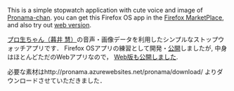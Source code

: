 This is a simple stopwatch application with cute voice and image of [Pronama-chan](http://pronama.azurewebsites.net/pronama/).
you can get this Firefox OS app in the [Firefox MarketPlace](https://marketplace.firefox.com/app/stopwatch-pronama-chan/), 
and also try out [web version](http://daisy1754.github.io/PronamaStopwatch/).


[プロ生ちゃん（暮井 慧）](http://pronama.azurewebsites.net/pronama/)の音声・画像データを利用したシンプルなストップウォッチアプリです．
Firefox OSアプリの練習として開発・[公開](https://marketplace.firefox.com/app/stopwatch-pronama-chan/)しましたが, 
中身はほとんどただのWebアプリなので， [Web版も公開しました](http://daisy1754.github.io/PronamaStopwatch/).


必要な素材はhttp://pronama.azurewebsites.net/pronama/download/ よりダウンロードさせていただきました．
